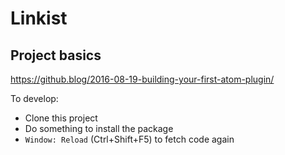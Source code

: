 # Linkist

## Project basics

https://github.blog/2016-08-19-building-your-first-atom-plugin/

To develop:
* Clone this project
* Do something to install the package
* `Window: Reload` (Ctrl+Shift+F5) to fetch code again

